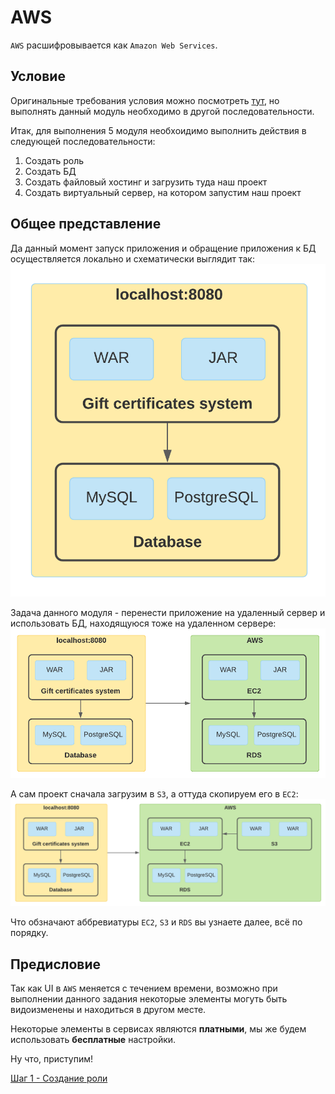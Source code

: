 # AWS
`AWS` расшифровывается как `Amazon Web Services`.

## Условие
Оригинальные требования условия можно посмотреть [тут](aws_task.md), но выполнять данный модуль необходимо в другой последовательности.

Итак, для выполнения 5 модуля необхоидимо выполнить действия в следующей последовательности:
1. Создать роль
2. Создать БД
3. Создать файловый хостинг и загрузить туда наш проект
4. Создать виртуальный сервер, на котором запустим наш проект

## Общее представление
Да данный момент запуск приложения и обращение приложения к БД осуществляется локально и схематически выглядит так:
![localhost](content/localhost.png)

Задача данного модуля - перенести приложение на удаленный сервер и использовать БД, находящуюся тоже на удаленном сервере:
![localhost to aws](content/localhost_to_aws.png)

А сам проект сначала загрузим в `S3`, а оттуда скопируем его в `EC2`:
![AWS full scheme](content/aws_full.png)

Что обзначают аббревиатуры `EC2`, `S3` и `RDS` вы узнаете далее, всё по порядку.

## Предисловие
Так как UI в `AWS` меняется с течением времени, возможно при выполнении данного задания некоторые элементы могуть быть видоизменены и находиться в другом месте.

Некоторые элементы в сервисах являются **платными**, мы же будем использовать **бесплатные** настройки.

Ну что, приступим!

[Шаг 1 - Создание роли](instruction/step-1_role-creation.md)
